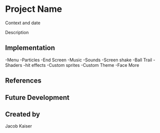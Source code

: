 # Project Name

Context and date

Description


## Implementation

-Menu
-Particles
-End Screen
-Music
-Sounds
-Screen shake
-Ball Trail
-Shaders
-hit effects
-Custom sprites
-Custom Theme
-Face
More



## References


## Future Development


## Created by
Jacob Kaiser

